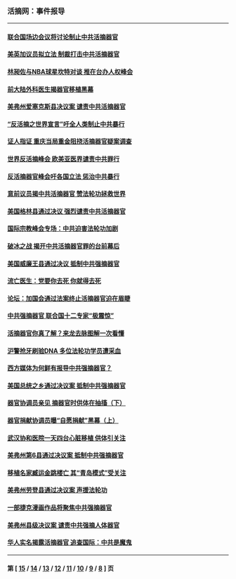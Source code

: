 ### 活摘网：事件报导
---
#### [联合国场边会议将讨论制止中共活摘器官](../../pages/nf5877/n13656361.md?04120430) 
#### [美英加议员拟立法 制裁打击中共活摘器官](../../pages/nf5877/n13430251.md?04120430) 
#### [林昶佐与NBA球星坎特对谈 推在台办人权峰会](../../pages/nf5877/n13414467.md?04120430) 
#### [前大陆外科医生揭器官移植黑幕](../../pages/nf5877/n13401416.md?04120430) 
#### [美弗州爱塞克斯县决议案 谴责中共活摘器官](../../pages/nf5877/n13320919.md?04120430) 
#### [“反活摘之世界宣言”吁全人类制止中共暴行](../../pages/nf5877/n13259730.md?04120430) 
#### [证人指证 重庆当局重金阻挠活摘器官疑案调查](../../pages/nf5877/n13259127.md?04120430) 
#### [世界反活摘峰会 欧美亚医界谴责中共罪行](../../pages/nf5877/n13253550.md?04120430) 
#### [反活摘器官峰会吁各国立法 惩治中共暴行](../../pages/nf5877/n13245052.md?04120430) 
#### [意前议员揭中共活摘器官 赞法轮功拯救世界](../../pages/nf5877/n13203445.md?04120430) 
#### [美国格林县通过决议 强烈谴责中共活摘器官](../../pages/nf5877/n13119367.md?04120430) 
#### [国际宗教峰会专场：中共迫害法轮功加剧](../../pages/nf5877/n13088279.md?04120430) 
#### [破冰之战 揭开中共活摘器官罪的台前幕后](../../pages/nf5877/n13082457.md?04120430) 
#### [美国威廉王县通过决议 抵制中共强摘器官](../../pages/nf5877/n13056521.md?04120430) 
#### [流亡医生：党要你去死 你就得去死](../../pages/nf5877/n13052835.md?04120430) 
#### [论坛：加国会通过法案终止活摘器官迫在眉睫](../../pages/nf5877/n13029839.md?04120430) 
#### [中共强摘器官 联合国十二专家“极震惊”](../../pages/nf5877/n13024313.md?04120430) 
#### [活摘器官你真了解？来龙去脉图解一次看懂](../../pages/nf5877/n13013820.md?04120430) 
#### [沪警抢牙刷验DNA 多位法轮功学员遭采血](../../pages/nf5877/n12969218.md?04120430) 
#### [西方媒体为何鲜有报导中共强摘器官？](../../pages/nf5877/n12932034.md?04120430) 
#### [美国总统之乡通过决议案 抵制中共强摘器官](../../pages/nf5877/n12908242.md?04120430) 
#### [器官协调员亲见 摘器官时供体在抽搐（下）](../../pages/nf5877/n12898622.md?04120430) 
#### [器官捐献协调员曝“自愿捐献”黑幕（上）](../../pages/nf5877/n12878830.md?04120430) 
#### [武汉协和医院一天四台心脏移植 供体引关注](../../pages/nf5877/n12863175.md?04120430) 
#### [美弗州第6县通过决议案 抵制中共强摘器官](../../pages/nf5877/n12805218.md?04120430) 
#### [移植名家臧运金跳楼亡 其“青岛模式”受关注](../../pages/nf5877/n12803746.md?04120430) 
#### [美弗州劳登县通过决议案 声援法轮功](../../pages/nf5877/n12785715.md?04120430) 
#### [一部捷克漫画作品将聚焦中共强摘器官](../../pages/nf5877/n12785954.md?04120430) 
#### [美弗州县级决议案 谴责中共强摘人体器官](../../pages/nf5877/n12721290.md?04120430) 
#### [华人实名揭露活摘器官 追查国际：中共是魔鬼](../../pages/nf5877/n12691724.md?04120430) 

---
#### 第 [ [15](./15.md?04120430) / [14](./14.md?04120430) / [13](./13.md?04120430) / [12](./12.md?04120430) / [11](./11.md?04120430) / [10](./10.md?04120430) / [9](./9.md?04120430) / [8](./8.md?04120430) ] 页
